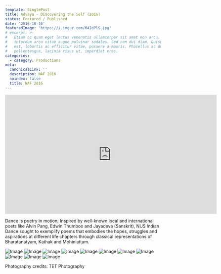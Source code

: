 ```yaml
---
template: SinglePost
title: Advaya - Discovering the Self (2016)
status: Featured / Published
date: '2016-10-16'
featuredImage: 'https://i.imgur.com/M4IdPlS.jpg'
# excerpt: >-
#   Etiam ac quam eget lectus venenatis ullamcorper sit amet non arcu. Nullam
#   interdum arcu vitae augue pulvinar sodales. Sed non dui diam. Quisque lectus
#   est, lobortis ac efficitur vitae, posuere a mauris. Phasellus ac dui
#   pellentesque, lacinia risus ut, imperdiet eros.
categories:
  - category: Productions
meta:
  canonicalLink: ''
  description: NAF 2016
  noindex: false
  title: NAF 2016
---
```


<iframe width="684" height="385" src="https://www.youtube.com/embed/t4xzstOS8q0" title="YouTube video player" frameborder="0" allow="accelerometer; autoplay; clipboard-write; encrypted-media; gyroscope; picture-in-picture" allowfullscreen></iframe>

Dance is poetry in motion; Inspired by well-known local and international poets like Alvin Pang, Edwin Thumboo and Jayadeva (Sanskrit), NUS Indian Dance sought to exemplify poems that embodies the hopes, struggles and aspirations at different life chapters through classical representations of Bharatanatyam, Kathak and Mohiniattam.

![Image](https://i.imgur.com/M4IdPlS.jpg)
![Image](https://i.imgur.com/AUci0zv.jpg)
![Image](https://i.imgur.com/vS9vfOP.jpg)
![Image](https://i.imgur.com/e2a7uqi.jpg)
![Image](https://i.imgur.com/r5PJwEX.jpg)
![Image](https://i.imgur.com/918jC9r.jpg)
![Image](https://i.imgur.com/Ppcqs1p.jpg)
![Image](https://i.imgur.com/qLQvThz.jpg)
![Image](https://i.imgur.com/6NtStUo.jpg)
![Image](https://i.imgur.com/FMt50KM.jpg)
![Image](https://i.imgur.com/oNHrNy6.jpg)

Photography credits: TET Photography